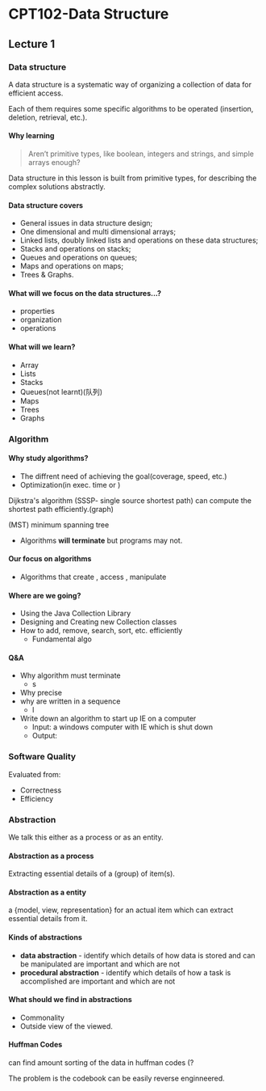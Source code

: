 # CPT102-Data Structure



## Lecture 1

### Data structure

A data structure is a systematic way of organizing a collection of data for efficient access.

Each of them requires some specific algorithms to be operated (insertion, deletion, retrieval, etc.).

#### Why learning

>  Aren’t primitive types, like boolean, integers and strings, and simple arrays enough?

Data structure in this lesson is built from primitive types, for describing the complex solutions abstractly.



#### Data structure covers

- General issues in data structure design;
- One dimensional and multi dimensional arrays;
- Linked lists, doubly linked lists and operations on these data structures;
- Stacks and operations on stacks;
- Queues and operations on queues;
- Maps and operations on maps;
- Trees & Graphs.



#### What will we focus on the data structures...?

- properties
- organization
- operations



#### What will we learn?

- Array
- Lists
- Stacks
- Queues(not learnt)(队列)
- Maps
- Trees
- Graphs







### Algorithm

#### Why study algorithms?

- The diffrent need of achieving the goal(coverage, speed, etc.)
- Optimization(in exec. time or )



Dijkstra's algorithm (SSSP- single source shortest path) can compute the shortest path efficiently.(graph)

(MST) minimum spanning tree 





- Algorithms **will terminate** but programs may not.

#### Our focus on algorithms

- Algorithms that create , access , manipulate 







#### Where are we going?

- Using the Java Collection Library
- Designing and Creating new Collection classes
- How to add, remove, search, sort, etc. efficiently
  - Fundamental algo



#### Q&A

- Why algorithm must terminate
  - s
- Why precise
- why  are written in a sequence
  - l
- Write down an algorithm to start up IE on a computer
  - Input: a windows computer with IE which is shut down
  - Output: 



### Software Quality

Evaluated from:

- Correctness
- Efficiency



### Abstraction

We talk this either as a process or as an entity.

#### Abstraction as a process

Extracting essential details of a (group) of item(s).



#### Abstraction as a entity

a {model, view, representation} for an actual item which can extract essential details from it.



#### Kinds of abstractions

- **data abstraction** - identify which details of how data is stored and can be manipulated are important and which are not
- **procedural abstraction** - identify which details of how a task is accomplished are important and which are not



#### What should we find in abstractions

- Commonality
- Outside view of the viewed.









#### Huffman Codes

can find amount sorting of the data in huffman codes (?

The problem is the codebook can be easily reverse enginneered.